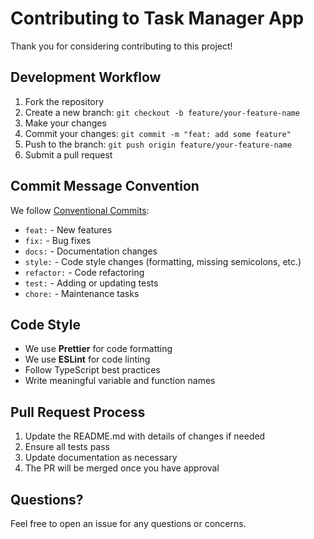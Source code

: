 # Contributing to Task Manager App

Thank you for considering contributing to this project! 

## Development Workflow

1. Fork the repository
2. Create a new branch: `git checkout -b feature/your-feature-name`
3. Make your changes
4. Commit your changes: `git commit -m "feat: add some feature"`
5. Push to the branch: `git push origin feature/your-feature-name`
6. Submit a pull request

## Commit Message Convention

We follow [Conventional Commits](https://www.conventionalcommits.org/):

- `feat:` - New features
- `fix:` - Bug fixes
- `docs:` - Documentation changes
- `style:` - Code style changes (formatting, missing semicolons, etc.)
- `refactor:` - Code refactoring
- `test:` - Adding or updating tests
- `chore:` - Maintenance tasks

## Code Style

- We use **Prettier** for code formatting
- We use **ESLint** for code linting
- Follow TypeScript best practices
- Write meaningful variable and function names

## Pull Request Process

1. Update the README.md with details of changes if needed
2. Ensure all tests pass
3. Update documentation as necessary
4. The PR will be merged once you have approval

## Questions?

Feel free to open an issue for any questions or concerns.